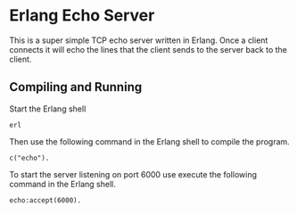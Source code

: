 # Erlang Echo Server
This is a super simple TCP echo server written in Erlang. Once a
client connects it will echo the lines that the client sends to the
server back to the client.

## Compiling and Running
Start the Erlang shell

    erl

Then use the following command in the Erlang shell to compile the program.

    c("echo").

To start the server listening on port 6000 use execute the following
command in the Erlang shell.

    echo:accept(6000).
